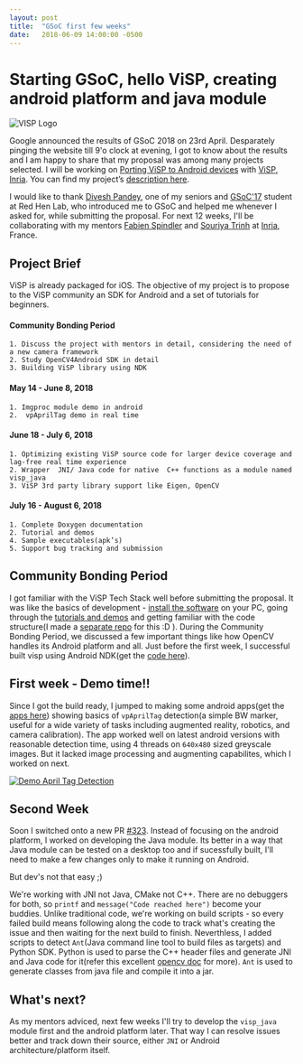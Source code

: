 ```yaml
---
layout: post
title:  "GSoC first few weeks"
date:   2018-06-09 14:00:00 -0500
---
```



# Starting GSoC, hello ViSP, creating android platform and java module

![VISP Logo](https://visp.inria.fr/files/2015/12/bandeauViSP.png)

Google announced the results of GSoC 2018 on 23rd April. Desparately pinging the website till 9'o clock at evening, I got to know about the results and I am happy to share that my proposal was among many projects selected. I will be working on [Porting ViSP to Android devices](https://github.com/lagadic/visp/wiki/GSoC_2018#project-2-porting-visp-to-android-devices) with [ViSP, Inria](https://visp.inria.fr/). You can find my project’s [description here](https://summerofcode.withgoogle.com/projects/#6312239250800640).  

I would like to thank [Divesh Pandey](https://github.com/pandeydivesh15), one of my seniors and [GSoC'17](https://summerofcode.withgoogle.com/archive/2017/projects/4582190549565440/) student at Red Hen Lab, who introduced me to GSoC and helped me whenever I asked for, while submitting the proposal. For next 12 weeks, I'll be collaborating with my mentors [Fabien Spindler](https://github.com/fspindle) and [Souriya Trinh](https://github.com/s-trinh) at [Inria](https://inria.fr/), France. 


## Project Brief

ViSP is already packaged for iOS. The objective of my project is to propose to the ViSP community an SDK for Android and a set of tutorials for beginners. 

#### Community Bonding Period
    1. Discuss the project with mentors in detail, considering the need of a new camera framework
    2. Study OpenCV4Android SDK in detail
    3. Building ViSP library using NDK

#### May 14 - June 8, 2018
    1. Imgproc module demo in android
    2.  vpAprilTag demo in real time

#### June 18 - July 6, 2018
    1. Optimizing existing ViSP source code for larger device coverage and lag-free real time experience
    2. Wrapper  JNI/ Java code for native  C++ functions as a module named visp_java
    3. ViSP 3rd party library support like Eigen, OpenCV

#### July 16 - August 6, 2018
    1. Complete Doxygen documentation 
    2. Tutorial and demos 
    4. Sample executables(apk’s)
    5. Support bug tracking and submission

## Community Bonding Period
I got familiar with the ViSP Tech Stack well before submitting the proposal. It was like the basics of development - [install the software](http://visp-doc.inria.fr/doxygen/visp-daily/index.html#tuto_install_src) on your PC, going through the [tutorials and demos](http://visp-doc.inria.fr/doxygen/visp-daily/index.html#tutorial) and getting familiar with the code structure(I made a [separate repo](https://github.com/AKS1996/GSOC-Prep) for this :D ). During the Community Bonding Period, we discussed a few important things like how OpenCV handles its Android platform and all. Just before the first week, I successful built visp using Android NDK(get the [code here](https://github.com/AKS1996/GSOC-Prep/tree/master/BuildVispAndroid)).

## First week - Demo time!!
Since I got the build ready, I jumped to making some android apps(get the [apps here](https://github.com/AKS1996/GSOC-Prep/tree/master/VispAndroidDemoApp)) showing basics of `vpAprilTag` detection(a simple BW marker, useful for a wide variety of tasks including augmented reality, robotics, and camera calibration). The app worked well on latest android versions with reasonable detection time, using 4 threads on `640x480` sized greyscale images. But it lacked image processing and augmenting capabilites, which I worked on next.

[![Demo April Tag Detection](https://img.youtube.com/vi/DIqEP6feL3I/0.jpg)](https://www.youtube.com/watch?v=DIqEP6feL3I)


## Second Week
Soon I switched onto a new PR [#323](https://github.com/lagadic/visp/pull/323). Instead of focusing on the android platform, I worked on developing the Java module. Its better in a way that Java module can be tested on a desktop too and if sucessfully built, I'll need to make a few changes only to make it running on Android.  

But dev's not that easy ;)  

We're working with JNI not Java, CMake not C++. There are no debuggers for both, so `printf` and `message("Code reached here")` become your buddies. Unlike traditional code, we're working on build scripts - so every failed build means following along the code to track what's creating the issue and then waiting for the next build to finish. Neverthless, I added scripts to detect `Ant`(Java command line tool to build files as targets) and Python SDK. Python is used to parse the C++ header files and generate JNI and Java code for it(refer this excellent [opencv doc](https://docs.opencv.org/3.0-beta/doc/py_tutorials/py_bindings/py_bindings_basics/py_bindings_basics.html) for more). `Ant` is used to generate classes from java file and compile it into a jar.


## What's next?
As my mentors adviced, next few weeks I'll try to develop the `visp_java` module first and the android platform later. That way I can resolve issues better and track down their source, either `JNI` or Android architecture/platform itself.

